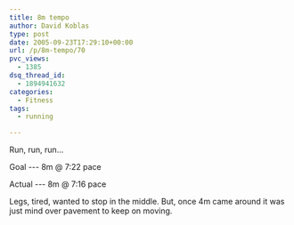 ```yaml
---
title: 8m tempo
author: David Koblas
type: post
date: 2005-09-23T17:29:10+00:00
url: /p/8m-tempo/70
pvc_views:
  - 1385
dsq_thread_id:
  - 1894941632
categories:
  - Fitness
tags:
  - running

---
```

Run, run, run...

Goal --- 8m @ 7:22 pace

Actual --- 8m @ 7:16 pace

Legs, tired, wanted to stop in the middle. But, once 4m came around it was just mind over pavement to keep on moving.
